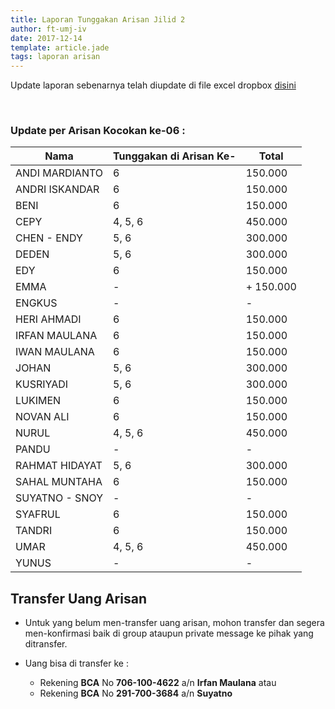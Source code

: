```yaml
---
title: Laporan Tunggakan Arisan Jilid 2
author: ft-umj-iv
date: 2017-12-14
template: article.jade
tags: laporan arisan
---
```


Update laporan sebenarnya telah diupdate di file excel dropbox [disini](https://www.dropbox.com/s/lqrvit24hfh3fot/Arisan%20UMJ%20TechInfo4%20Jilid%2002.xlsx?dl=0)

<br/>
<span class="more"></span>

### Update per Arisan Kocokan ke-06 :

|Nama									| Tunggakan di Arisan Ke- 	| Total 			| 
| -------------------	| ------------------------- | ----------- |
| ANDI MARDIANTO 			| 6							            | 150.000  		|
| ANDRI ISKANDAR 			| 6							            | 150.000  		|
| BENI 						    | 6							            | 150.000  		|
| CEPY 						    | 4, 5, 6			  		        | 450.000 		|
| CHEN - ENDY 				| 5, 6	  		              | 300.000 		|
| DEDEN 					    | 5, 6	  		              | 300.000 		|
| EDY 						    | 6							            | 150.000  		|
| EMMA 						    | -							            | + 150.000  		|
| ENGKUS 					    | -			  		              | -				 		|
| HERI AHMADI 				| 6							            | 150.000  		|
| IRFAN MAULANA 			| 6							            | 150.000  		|
| IWAN MAULANA 				| 6							            | 150.000  		|
| JOHAN 					    | 5, 6	  		              | 300.000 		|
| KUSRIYADI 				  | 5, 6	  		              | 300.000 		|
| LUKIMEN 					  | 6							            | 150.000  		|
| NOVAN ALI 				  | 6							            | 150.000  		|
| NURUL				 		    | 4, 5, 6	  		            | 450.000 		|
| PANDU 					    | - 							          | -			  		|
| RAHMAT HIDAYAT 			| 5, 6	  		              | 300.000 		|
| SAHAL MUNTAHA 			| 6							            | 150.000  		|
| SUYATNO - SNOY 			| -							            | -			  		|
| SYAFRUL 					  | 6							            | 150.000  		|
| TANDRI 					    | 6							            | 150.000  		|
| UMAR 						    | 4, 5, 6  		              | 450.000 		|
| YUNUS 					    | -							            | -			  		|

## Transfer Uang Arisan

+ Untuk yang belum men-transfer uang arisan, mohon transfer dan segera men-konfirmasi baik di group ataupun private message ke pihak yang ditransfer.

+ Uang bisa di transfer ke :
	- Rekening <b>BCA</b> No <b>706-100-4622</b> a/n <b>Irfan Maulana</b> atau
	- Rekening <b>BCA</b> No <b>291-700-3684</b> a/n <b>Suyatno</b>
